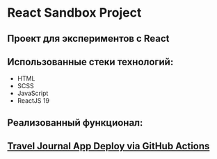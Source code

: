 # React Sandbox Project
## Проект для экспериментов с React

## Использованные стеки технологий:

- HTML
- SCSS
- JavaScript
- ReactJS 19

## Реализованный функционал:

## [Travel Journal App Deploy via GitHub Actions](https://arginp.github.io/react-sandbox-project/) 
